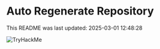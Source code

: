 # Auto Regenerate Repository

This README was last updated: 2025-03-01 12:48:28

 ![TryHackMe](https://tryhackme.com/badge/533634)